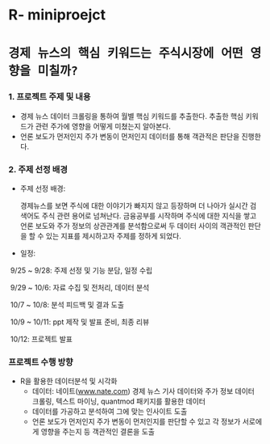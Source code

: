 # R- miniproejct

# `경제 뉴스의 핵심 키워드는 주식시장에 어떤 영향을 미칠까?`

### 1. 프로젝트 주제 및 내용

- 경제 뉴스 데이터 크롤링을 통하여 월별 핵심 키워드를 추출한다. 추출한 핵심 키워드가 관련 주가에 영향을 어떻게 미쳤는지 알아본다.
- 언론 보도가 먼저인지 주가 변동이 먼저인지 데이터를 통해 객관적은 판단을 진행한다.

### 2. 주제 선정 배경

- 주제 선정 배경: 

  경제뉴스를 보면 주식에 대한 이야기가 빠지지 않고 등장하며 더 나아가 실시간 검색어도 주식 관련 용어로 넘쳐난다. 금융공부를 시작하며 주식에 대한 지식을 쌓고 언론 보도와 주가 정보의 상관관계를 분석함으로써 두 데이터 사이의 객관적인 판단을 할 수 있는 지표를 제시하고자 주제를 정하게 되었다.

- 일정:

​      9/25 ~ 9/28: 주제 선정 및 기능 분담, 일정 수립

​      9/29 ~ 10/6: 자료 수집 및 전처리, 데이터 분석

​      10/7 ~ 10/8: 분석 피드백 및 결과 도출

​      10/9 ~ 10/11: ppt 제작 및 발표 준비, 최종 리뷰

​      10/12: 프로젝트 발표

### 프로젝트 수행 방향

- R을 활용한 데이터분석 및 시각화
  - 데이터: 네이트(www.nate.com) 경제 뉴스 기사 데이터와 주가 정보 데이터 크롤링, 텍스트 마이닝, quantmod 패키지를 활용한 데이터
  - 데이터를 가공하고 분석하여 그에 맞는 인사이트 도출
  - 언론 보도가 먼저인지 주가 변동이 먼저인지를 판단할 수 있고 각 정보가 서로에게 영향을 주는지 등 객관적인 결론을 도출